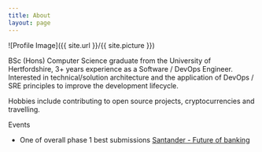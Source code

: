 ```yaml
---
title: About
layout: page
---
```

![Profile Image]({{ site.url }}/{{ site.picture }})

<p>BSc (Hons) Computer Science graduate from the University of Hertfordshire, 3+ years experience as a Software / DevOps Engineer. Interested in technical/solution architecture and the application of DevOps / SRE principles to improve the development lifecycle.

Hobbies include contributing to open source projects, cryptocurrencies and travelling. </p>

Events

* One of overall phase 1 best submissions [Santander - Future of banking](https://www.santander.co.uk/uk/infodetail?p_p_id=W000_hidden_WAR_W000_hiddenportlet&p_p_lifecycle=1&p_p_state=normal&p_p_mode=view&p_p_col_id=column-2&p_p_col_pos=1&p_p_col_count=3&_W000_hidden_WAR_W000_hiddenportlet_javax.portlet.action=hiddenAction&_W000_hidden_WAR_W000_hiddenportlet_base.portlet.view=ILBDInitialView&_W000_hidden_WAR_W000_hiddenportlet_cid=1324582282168&_W000_hidden_WAR_W000_hiddenportlet_tipo=SANContent)

